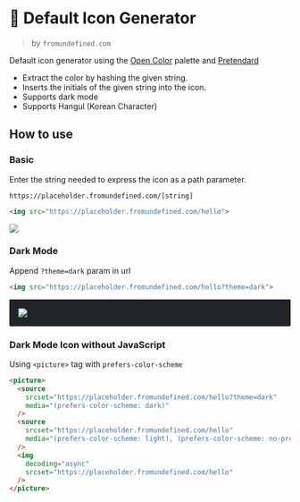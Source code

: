 # 🌈 Default Icon Generator

> by `fromundefined.com`

Default icon generator using the [Open Color](https://yeun.github.io/open-color) palette and [Pretendard](https://cactus.tistory.com/306)

- Extract the color by hashing the given string.
- Inserts the initials of the given string into the icon.
- Supports dark mode
- Supports Hangul (Korean Character)

## How to use

### Basic

Enter the string needed to express the icon as a path parameter.

```
https://placeholder.fromundefined.com/[string]
```


```html
<img src="https://placeholder.fromundefined.com/hello">
```
<img src="https://placeholder.fromundefined.com/hello" style="border-radius: .125rem;">


### Dark Mode

Append `?theme=dark` param in url

```html
<img src="https://placeholder.fromundefined.com/hello?theme=dark">
```

<div style="background-color: #212529; padding: 1rem; display: flex; border-radius: .125rem;">
  <img src="https://placeholder.fromundefined.com/hello?theme=dark" style="border-radius: .125rem;">
</div>


### Dark Mode Icon without JavaScript

Using `<picture>` tag with `prefers-color-scheme`

```html
<picture>
  <source
    srcset="https://placeholder.fromundefined.com/hello?theme=dark"
    media="(prefers-color-scheme: dark)"
  />
  <source
    srcset="https://placeholder.fromundefined.com/hello"
    media="(prefers-color-scheme: light), (prefers-color-scheme: no-preference)"
  />
  <img
    decoding="async"
    srcset="https://placeholder.fromundefined.com/hello"
  />
</picture>
```

<picture>
  <source
    srcset="https://placeholder.fromundefined.com/hello?theme=dark"
    media="(prefers-color-scheme: dark)"
  />
  <source
    srcset="https://placeholder.fromundefined.com/hello"
    media="(prefers-color-scheme: light), (prefers-color-scheme: no-preference)"
  />
  <img
    decoding="async"
    id="screenshot"
    srcset="https://placeholder.fromundefined.com/hello"
    style="border-radius: .125rem;"
  />
</picture>
